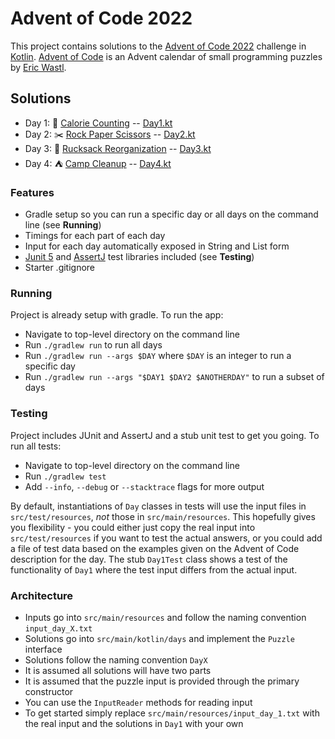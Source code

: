 # Advent of Code 2022

This project contains solutions to the [Advent of Code 2022](https://adventofcode.com/2022) challenge in [Kotlin](https://kotlinlang.org/).
[Advent of Code](https://adventofcode.com) is an Advent calendar of small programming puzzles by [Eric Wastl](http://was.tl/).

## Solutions

- Day 1: 🍪 [Calorie Counting](https://adventofcode.com/2022/day/1) -- [Day1.kt](https://github.com/andilau/advent-of-code-2022/blob/main/src/main/kotlin/days/Day1.kt)
- Day 2: ✂️ [Rock Paper Scissors](https://adventofcode.com/2022/day/2) -- [Day2.kt](https://github.com/andilau/advent-of-code-2022/blob/main/src/main/kotlin/days/Day2.kt)
- Day 3: 🎒️ [Rucksack Reorganization](https://adventofcode.com/2022/day/3) -- [Day3.kt](https://github.com/andilau/advent-of-code-2022/blob/main/src/main/kotlin/days/Day3.kt)
- Day 4: ⛺️️ [Camp Cleanup](https://adventofcode.com/2022/day/4) -- [Day4.kt](https://github.com/andilau/advent-of-code-2022/blob/main/src/main/kotlin/days/Day4.kt)

### Features

* Gradle setup so you can run a specific day or all days on the command line (see **Running**)
* Timings for each part of each day
* Input for each day automatically exposed in String and List form
* [Junit 5](https://junit.org/junit5/) and [AssertJ](https://assertj.github.io/doc/) test libraries included (see **Testing**)
* Starter .gitignore

### Running

Project is already setup with gradle. To run the app:

* Navigate to top-level directory on the command line
* Run `./gradlew run` to run all days
* Run `./gradlew run --args $DAY` where `$DAY` is an integer to run a specific day
* Run `./gradlew run --args "$DAY1 $DAY2 $ANOTHERDAY"` to run a subset of days

### Testing

Project includes JUnit and AssertJ and a stub unit test to get you going. To run all tests:

* Navigate to top-level directory on the command line
* Run `./gradlew test`
* Add `--info`, `--debug` or `--stacktrace` flags for more output

By default, instantiations of `Day` classes in tests will use the input files in `src/test/resources`, _not_ those
in `src/main/resources`. This hopefully gives you flexibility - you could either just copy the real input
into `src/test/resources` if you want to test the actual answers, or you could add a file of test data based on the
examples given on the Advent of Code description for the day. The stub `Day1Test` class shows a test of the
functionality of `Day1` where the test input differs from the actual input.

### Architecture

* Inputs go into `src/main/resources` and follow the naming convention `input_day_X.txt`
* Solutions go into `src/main/kotlin/days` and implement the `Puzzle` interface
* Solutions follow the naming convention `DayX`
* It is assumed all solutions will have two parts
* It is assumed that the puzzle input is provided through the primary constructor
* You can use the `InputReader` methods for reading input
* To get started simply replace `src/main/resources/input_day_1.txt` with the real input and the solutions in `Day1` with your own